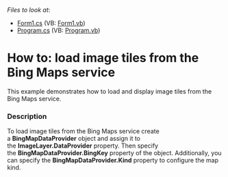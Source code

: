 <!-- default file list -->
*Files to look at*:

* [Form1.cs](./CS/MapControl_BingMapsDataProvider/Form1.cs) (VB: [Form1.vb](./VB/MapControl_BingMapsDataProvider/Form1.vb))
* [Program.cs](./CS/MapControl_BingMapsDataProvider/Program.cs) (VB: [Program.vb](./VB/MapControl_BingMapsDataProvider/Program.vb))
<!-- default file list end -->
# How to: load image tiles from the Bing Maps service


This example demonstrates how to load and display image tiles from the Bing Maps service.


<h3>Description</h3>

To load image tiles from the Bing Maps service create a&nbsp;<strong>BingMapDataProvider</strong> object and assign it to the&nbsp;<strong>ImageLayer.DataProvider</strong> property. Then specify the&nbsp;<strong>BingMapDataProvider.BingKey</strong> property of the object. Additionally, you can specify the&nbsp;<strong>BingMapDataProvider.Kind</strong> property to configure the map kind.

<br/>


